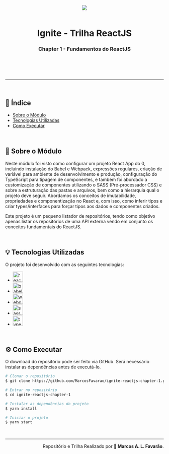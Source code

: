 <header>
  <div align='center'>
    <img src='https://ik.imagekit.io/wijkynyxd3a7/ignite-reactjs_1V5gUFcZlb8j8.png?updatedAt=1627791924656'>
  </div>

  <br>

  <h1 align='center'> Ignite - Trilha ReactJS</h1>

  <h3 align='center'>Chapter 1 - Fundamentos do ReactJS</h3>
</header>

<br>

---

<br>

<h2>📑 Índice</h2>

- [Sobre o Módulo](#-sobre-o-modulo)
- [Tecnologias Utilizadas](#-tecnologias-utilizadas)
- [Como Executar](#-como-executar)

<br>

<h2>🔎 Sobre o Módulo</h2>

<p>Neste módulo foi visto como configurar um projeto React App do 0, incluindo instalação do Babel e Webpack, expressões regulares, criação de variável para ambiente de desenvolvimento e produção, configuração do TypeScript para tipagem de componentes, e também foi abordado a customização de componentes utilizando o SASS (Pré-processador CSS) e sobre a estruturação das pastas e arquivos, bem como a hierarquia qual o projeto deve seguir. Abordamos os conceitos de imutabilidade, propriedades e componentização no React e, com isso, como inferir tipos e criar types/interfaces para forçar tipos aos dados e componentes criados.</p>

<p>Este projeto é um pequeno listador de repositórios, tendo como objetivo apenas listar os repositórios de uma API externa vendo em conjunto os conceitos fundamentais do ReactJS.</p>

<br>

<h2>💡 Tecnologias Utilizadas</h2>

<p>O projeto foi desenvolvido com as seguintes tecnologias:</p>

- [ <img src='https://ik.imagekit.io/wijkynyxd3a7/development-icons/256x/minimalists/reactjs-256-minimalist_LJGStks5Vr.png?updatedAt=1638394213281' alt="reactjs" width="32"> ](https://pt-br.reactjs.org/)
- [ <img src='https://ik.imagekit.io/wijkynyxd3a7/development-icons/256x/minimalists/babel-256-minimalist_Sn38om_xo.png?updatedAt=1638394213311' alt="babel" width="32"> ](https://babeljs.io/)
- [ <img src='https://ik.imagekit.io/wijkynyxd3a7/development-icons/256x/minimalists/webpack-256-minimalist_kHDeY1IAiA.png?updatedAt=1638394213381' alt="webpack" width="32"> ](https://webpack.js.org/)
- [ <img src='https://ik.imagekit.io/wijkynyxd3a7/development-icons/256x/minimalists/sass-256-minimalist_a5DsTaBwwj.png?updatedAt=1638394213326' alt="sass" width="32"> ](https://sass-lang.com/)
- [ <img src='https://ik.imagekit.io/wijkynyxd3a7/development-icons/256x/minimalists/typescript-256-minimalist_xJkfWGxye5WS.png?updatedAt=1638394213364' alt="typescript" width="32"> ](https://www.typescriptlang.org/)

<br>

<h2>⚙ Como Executar</h2>
<p>O download do repositório pode ser feito via GitHub. Será necessário instalar as dependências antes de executá-lo.</p>

```bash
# Clonar o repositório
$ git clone https://github.com/MarcosFavarao/ignite-reactjs-chapter-1.git

# Entrar no repositório
$ cd ignite-reactjs-chapter-1

# Instalar as dependências do projeto
$ yarn install

# Iniciar o projeto
$ yarn start
```

<br>

---

<footer align='right'>
  <span>Repositório e Trilha Realizado por <strong>🚀 Marcos A. L. Favarão</strong></span>.
</footer>
